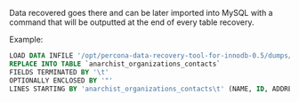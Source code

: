 Data recovered goes there and can be later imported into MySQL
with a command that will be outputted at the end of every table recovery.

Example:
```sql
LOAD DATA INFILE '/opt/percona-data-recovery-tool-for-innodb-0.5/dumps/default/anarchist_organizations_contacts' 
REPLACE INTO TABLE `anarchist_organizations_contacts` 
FIELDS TERMINATED BY '\t' 
OPTIONALLY ENCLOSED BY '"' 
LINES STARTING BY 'anarchist_organizations_contacts\t' (NAME, ID, ADDRESS, PHONE);
```
